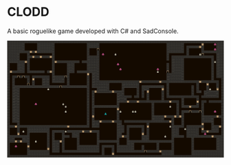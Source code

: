 # CLODD
A basic roguelike game developed with C# and SadConsole.

<p align="center">
  <img src="https://raw.githubusercontent.com/Sebastian-dm/clodd/main/res/screenshots/map20220623.png">
</p>
